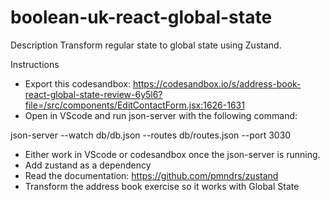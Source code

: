 # boolean-uk-react-global-state

Description
Transform regular state to global state using Zustand.

Instructions

- Export this codesandbox: https://codesandbox.io/s/address-book-react-global-state-review-6y5l6?file=/src/components/EditContactForm.jsx:1626-1631
- Open in VScode and run json-server with the following command:

json-server --watch db/db.json --routes db/routes.json --port 3030

- Either work in VScode or codesandbox once the json-server is running.
- Add zustand as a dependency
- Read the documentation: https://github.com/pmndrs/zustand
- Transform the address book exercise so it works with Global State
